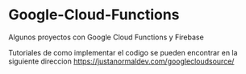 # Google-Cloud-Functions
Algunos proyectos con Google Cloud Functions y Firebase

Tutoriales de como implementar el codigo se pueden encontrar en la siguiente direccion
https://justanormaldev.com/googlecloudsource/
